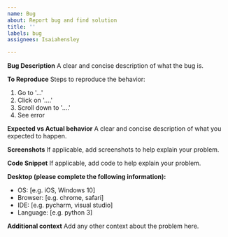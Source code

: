 ```yaml
---
name: Bug
about: Report bug and find solution
title: ''
labels: bug
assignees: Isaiahensley

---
```


**Bug Description**
A clear and concise description of what the bug is.

**To Reproduce**
Steps to reproduce the behavior:
1. Go to '...'
2. Click on '....'
3. Scroll down to '....'
4. See error

**Expected vs Actual behavior**
A clear and concise description of what you expected to happen.

**Screenshots**
If applicable, add screenshots to help explain your problem.

**Code Snippet**
If applicable, add code to help explain your problem.

**Desktop (please complete the following information):**
 - OS: [e.g. iOS, Windows 10]
 - Browser: [e.g. chrome, safari]
 - IDE: [e.g. pycharm, visual studio]
 - Language: [e.g. python 3]

**Additional context**
Add any other context about the problem here.
